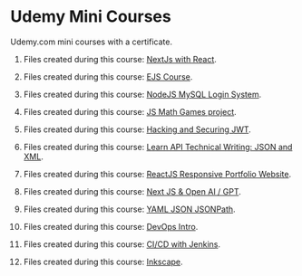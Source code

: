 # Udemy Mini Courses

Udemy.com mini courses with a certificate.

1. Files created during this course: [NextJs with React](https://www.udemy.com/course/nextjs-with-react).

2. Files created during this course: [EJS Course](https://www.udemy.com/course/ejs-fullstack-web-development-masterclass).

3. Files created during this course:
   [NodeJS MySQL Login System](https://www.udemy.com/course/the-complete-nodejs-mysql-login-system).

4. Files created during this course: [JS Math Games project](https://www.udemy.com/course/javascript-math-game).

5. Files created during this course: [Hacking and Securing JWT](https://www.udemy.com/course/hacking-and-securing-jwt).

6. Files created during this course:
   [Learn API Technical Writing: JSON and XML](https://www.udemy.com/course/api-documentation-1-json-and-xml).

7. Files created during this course:
   [ReactJS Responsive Portfolio Website](https://www.udemy.com/course/the-ultimate-react-js-responsive-portfolio-website).

8. Files created during this course: [Next JS & Open AI / GPT](https://www.udemy.com/course/next-js-ai).

9. Files created during this course: [YAML JSON JSONPath](https://www.udemy.com/course/ultimate-yaml-json-jsonpath-tutorial).

10. Files created during this course: [DevOps Intro](https://www.udemy.com/course/draft/1735956).

11. Files created during this course: [CI/CD with Jenkins](https://www.udemy.com/course/devops-cicd-with-jenkins).

12. Files created during this course: [Inkscape](https://www.udemy.com/course/inkscape-icon-design).
